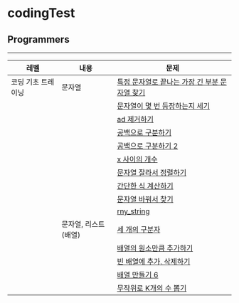 # codingTest

## Programmers

---

| 레벨               | 내용                 | 문제                                                                                                                                                                                                                                                                                                                                                     |
| ------------------ | -------------------- | -------------------------------------------------------------------------------------------------------------------------------------------------------------------------------------------------------------------------------------------------------------------------------------------------------------------------------------------------------- |
| 코딩 기초 트레이닝 | 문자열               | [특정 문자열로 끝나는 가장 긴 부분 문자열 찾기](./Programmers/%EC%BD%94%EB%94%A9%20%EA%B8%B0%EC%B4%88%20%ED%8A%B8%EB%A0%88%EC%9D%B4%EB%8B%9D_DAY_17/%ED%8A%B9%EC%A0%95%20%EB%AC%B8%EC%9E%90%EC%97%B4%EB%A1%9C%20%EB%81%9D%EB%82%98%EB%8A%94%20%EA%B0%80%EC%9E%A5%20%EA%B8%B4%20%EB%B6%80%EB%B6%84%20%EB%AC%B8%EC%9E%90%EC%97%B4%20%EC%B0%BE%EA%B8%B0.js) |
|                    |                      | [문자열이 몇 번 등장하는지 세기](./Programmers/%EC%BD%94%EB%94%A9%20%EA%B8%B0%EC%B4%88%20%ED%8A%B8%EB%A0%88%EC%9D%B4%EB%8B%9D_DAY_17/%EB%AC%B8%EC%9E%90%EC%97%B4%EC%9D%B4%20%EB%AA%87%20%EB%B2%88%20%EB%93%B1%EC%9E%A5%ED%95%98%EB%8A%94%EC%A7%80%20%EC%84%B8%EA%B8%B0.js)                                                                               |
|                    |                      | [ad 제거하기](./Programmers/%EC%BD%94%EB%94%A9%20%EA%B8%B0%EC%B4%88%20%ED%8A%B8%EB%A0%88%EC%9D%B4%EB%8B%9D_DAY_17/ad%20%EC%A0%9C%EA%B1%B0%ED%95%98%EA%B8%B0.js)                                                                                                                                                                                          |
|                    |                      | [공백으로 구분하기](./Programmers/%EC%BD%94%EB%94%A9%20%EA%B8%B0%EC%B4%88%20%ED%8A%B8%EB%A0%88%EC%9D%B4%EB%8B%9D_DAY_17/%EA%B3%B5%EB%B0%B1%EC%9C%BC%EB%A1%9C%20%EA%B5%AC%EB%B6%84%ED%95%98%EA%B8%B0.js)                                                                                                                                                  |
|                    |                      | [공백으로 구분하기 2](./Programmers/%EC%BD%94%EB%94%A9%20%EA%B8%B0%EC%B4%88%20%ED%8A%B8%EB%A0%88%EC%9D%B4%EB%8B%9D_DAY_17/%EA%B3%B5%EB%B0%B1%EC%9C%BC%EB%A1%9C%20%EA%B5%AC%EB%B6%84%ED%95%98%EA%B8%B0%202.js)                                                                                                                                            |
|                    |                      | [x 사이의 개수](./Programmers/%EC%BD%94%EB%94%A9%20%EA%B8%B0%EC%B4%88%20%ED%8A%B8%EB%A0%88%EC%9D%B4%EB%8B%9D_DAY_18/x%20%EC%82%AC%EC%9D%B4%EC%9D%98%20%EA%B0%9C%EC%88%98.js)                                                                                                                                                                             |
|                    |                      | [문자열 잘라서 정렬하기](./Programmers/%EC%BD%94%EB%94%A9%20%EA%B8%B0%EC%B4%88%20%ED%8A%B8%EB%A0%88%EC%9D%B4%EB%8B%9D_DAY_18/%EB%AC%B8%EC%9E%90%EC%97%B4%20%EC%9E%98%EB%9D%BC%EC%84%9C%20%EC%A0%95%EB%A0%AC%ED%95%98%EA%B8%B0.js)                                                                                                                        |
|                    |                      | [간단한 식 계산하기](./Programmers/%EC%BD%94%EB%94%A9%20%EA%B8%B0%EC%B4%88%20%ED%8A%B8%EB%A0%88%EC%9D%B4%EB%8B%9D_DAY_18/%EA%B0%84%EB%8B%A8%ED%95%9C%20%EC%8B%9D%20%EA%B3%84%EC%82%B0%ED%95%98%EA%B8%B0.js)                                                                                                                                              |
|                    |                      | [문자열 바꿔서 찾기](./Programmers/%EC%BD%94%EB%94%A9%20%EA%B8%B0%EC%B4%88%20%ED%8A%B8%EB%A0%88%EC%9D%B4%EB%8B%9D_DAY_18/%EB%AC%B8%EC%9E%90%EC%97%B4%20%EB%B0%94%EA%BF%94%EC%84%9C%20%EC%B0%BE%EA%B8%B0.js)                                                                                                                                              |
|                    |                      | [rny_string ](./Programmers/%EC%BD%94%EB%94%A9%20%EA%B8%B0%EC%B4%88%20%ED%8A%B8%EB%A0%88%EC%9D%B4%EB%8B%9D_DAY_18/rny_string.js)                                                                                                                                                                                                                         |
|                    | 문자열, 리스트(배열) | [세 개의 구분자](./Programmers/%EC%BD%94%EB%94%A9%20%EA%B8%B0%EC%B4%88%20%ED%8A%B8%EB%A0%88%EC%9D%B4%EB%8B%9D_DAY_19/01.js)                                                                                                                                                                                                                              |
|                    |                      | [배열의 원소만큼 추가하기](./Programmers/%EC%BD%94%EB%94%A9%20%EA%B8%B0%EC%B4%88%20%ED%8A%B8%EB%A0%88%EC%9D%B4%EB%8B%9D_DAY_19/02.js)                                                                                                                                                                                                                    |
|                    |                      | [빈 배열에 추가, 삭제하기](./Programmers/%EC%BD%94%EB%94%A9%20%EA%B8%B0%EC%B4%88%20%ED%8A%B8%EB%A0%88%EC%9D%B4%EB%8B%9D_DAY_19/03.js)                                                                                                                                                                                                                    |
|                    |                      | [배열 만들기 6](./Programmers/%EC%BD%94%EB%94%A9%20%EA%B8%B0%EC%B4%88%20%ED%8A%B8%EB%A0%88%EC%9D%B4%EB%8B%9D_DAY_19/04.js)                                                                                                                                                                                                                               |
|                    |                      | [무작위로 K개의 수 뽑기](./Programmers/%EC%BD%94%EB%94%A9%20%EA%B8%B0%EC%B4%88%20%ED%8A%B8%EB%A0%88%EC%9D%B4%EB%8B%9D_DAY_19/05.js)                                                                                                                                                                                                                      |
